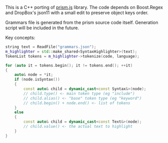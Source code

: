 This is a C++ porting of [prism.js](https://github.com/PrismJS/prism) library.
The code depends on Boost.Regex and DropBox's json11 with a small edit to preserve object keys order.

Grammars file is generated from the prism source code itself.
Generation script will be included in the future.

Key concepts:
```cpp
string text = ReadFile("grammars.json");
m_highlighter = std::make_shared<SyntaxHighlighter>(text);
TokenList tokens = m_highlighter->tokenize(code, language);

for (auto it = tokens.begin(); it != tokens.end(); ++it)
{
    auto& node = *it;
    if (node.isSyntax())
    {
        const auto& child = dynamic_cast<const Syntax&>(node);
        // child.type() <- main token type (eg "include")
        // child.alias() <- "base" token type (eg "keyword")
        // child.begin() + node.end() <- list of tokens
    }
    else
    {
        const auto& child = dynamic_cast<const Text&>(node);
        // child.value() <- the actual text to highlight
    }
}
```
